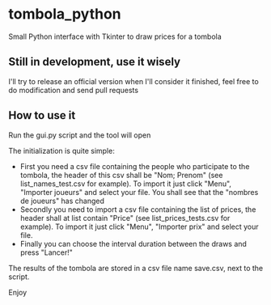 # tombola_python
Small Python interface with Tkinter to draw prices for a tombola 

## Still in development, use it wisely

I'll try to release an official version when I'll consider it finished, feel free to do modification and send pull requests

## How to use it
Run the gui.py script and the tool will open

The initialization is quite simple:
- First you need a csv file containing the people who participate to the tombola, the header of this csv shall be "Nom; Prenom" (see list_names_test.csv for example). To import it just click "Menu", "Importer joueurs" and select your file. You shall see that the "nombres de joueurs" has changed
- Secondly you need to import a csv file containing the list of prices, the header shall at list contain "Price" (see list_prices_tests.csv for example). To import it just click "Menu", "Importer prix" and select your file.
- Finally you can choose the interval duration between the draws and press "Lancer!"

The results of the tombola are stored in a csv file name save.csv, next to the script.

Enjoy
